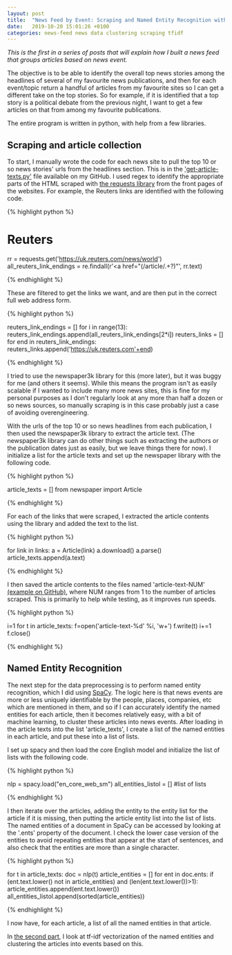 ```yaml
---
layout: post
title:  "News Feed by Event: Scraping and Named Entity Recognition with SpaCy"
date:   2019-10-20 15:01:26 +0100
categories: news-feed news data clustering scraping tfidf
---
```



<p><i>This is the first in a series of posts that will explain how I built a news feed that groups articles based on news event.</i></p>

<p> The objective is to be able to identify the overall top news stories among the headlines of several of my favourite news publications, and then for each event/topic return a handful of articles from my favourite sites so I can get a different take on the top stories. So for example, if it is identified that a top story is a political debate from the previous night, I want to get a few articles on that from among my favourite publications.</p>

<p>The entire program is written in python, with help from a few libraries.</p>

<h2 class="heading"> Scraping and article collection </h2>

<p>To start, I manually wrote the code for each news site to pull the top 10 or so news stories' urls from the headlines section. This is in the <a href='https://github.com/jmackillop/news-clustering/blob/master/get-article-texts.py'>'get-article-texts.py'</a> file available on my GitHub. I used regex to identify the appropriate parts of the HTML scraped with <a href='https://requests.kennethreitz.org/en/master/'>the requests library</a> from the front pages of the websites. For example, the Reuters links are identified with the following code.</p>

{% highlight python %}

# Reuters
rr = requests.get('https://uk.reuters.com/news/world')
all_reuters_link_endings = re.findall(r'<a href="(/article/.+?)"', rr.text)

{% endhighlight %}

<p> These are filtered to get the links we want, and are then put in the correct full web address form.</p>

{% highlight python %}

reuters_link_endings = []
for i in range(13):
    reuters_link_endings.append(all_reuters_link_endings[2*i])
reuters_links = []
for end in reuters_link_endings:
    reuters_links.append('https://uk.reuters.com'+end)

{% endhighlight %}

<p>I tried to use the newspaper3k library for this (more later), but it was buggy for me (and others it seems). While this means the program isn't as easily scalable if I wanted to include many more news sites, this is fine for my personal purposes as I don't regularly look at any more than half a dozen or so news sources, so manually scraping is in this case probably just a case of avoiding overengineering.</p>

<p>With the urls of the top 10 or so news headlines from each publication, I then used the newspaper3k library to extract the article text. (The newspaper3k library can do other things such as extracting the authors or the publication dates just as easily, but we leave things there for now). I initialize a list for the article texts and set up the newspaper library with the following code.</p>

{% highlight python %}

article_texts = []
from newspaper import Article

{% endhighlight %}

<p>For each of the links that were scraped, I extracted the article contents using the library and added the text to the list.</p>

{% highlight python %}

for link in links:
    a = Article(link)
    a.download()
    a.parse()
    article_texts.append(a.text)

{% endhighlight %}

<p>I then saved the article contents to the files named 'article-text-NUM' <a href='https://github.com/jmackillop/news-clustering/blob/master/article-text-35'>(example on GitHub)</a>, where NUM ranges from 1 to the number of articles scraped. This is primarily to help while testing, as it improves run speeds.</p>

{% highlight python %}

i=1
for t in article_texts:
    f=open('article-text-%d' %i, 'w+')
    f.write(t)
    i+=1
    f.close()

{% endhighlight %}



<h2 class="heading"> Named Entity Recognition </h2>

<p>The next step for the data preprocessing is to perform named entity recognition, which I did using <a href='https://spacy.io/'>SpaCy</a>. The logic here is that news events are more or less uniquely identifiable by the people, places, companies, etc which are mentioned in them, and so if I can accurately identify the named entities for each article, then it becomes relatively easy, with a bit of machine learning, to cluster these articles into news events. After loading in the article texts into the list 'article_texts', I create a list of the named entities in each article, and put these into a list of lists.</p>

<p> I set up spacy and then load the core English model and initialize the list of lists with the following code.</p>

{% highlight python %}

nlp = spacy.load("en_core_web_sm")
all_entities_listol = [] #list of lists

{% endhighlight %}

<p> I then iterate over the articles, adding the entity to the entity list for the article if it is missing, then putting the article entity list into the list of lists. The named entities of a document in SpaCy can be accessed by looking at the '.ents' property of the document. I check the lower case version of the entities to avoid repeating entities that appear at the start of sentences, and also check that the entities are more than a single character.</p>

{% highlight python %}

for t in article_texts:
    doc = nlp(t)
    article_entities = []
    for ent in doc.ents:
        if (ent.text.lower() not in article_entities) and (len(ent.text.lower())>1):
            article_entities.append(ent.text.lower())  
    all_entities_listol.append(sorted(article_entities))

{% endhighlight %}

<p> I now have, for each article, a list of all the named entities in that article.</p>

<p>In <a href='https://jmackillop.github.io/projects/news-feed2'>the second part</a>, I look at tf-idf vectorization of the named entities and clustering the articles into events based on this.</p>